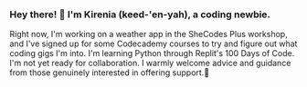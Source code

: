 ### Hey there! 👋 I'm Kirenia (keed-'en-yah), a coding newbie.

Right now, I'm working on a weather app in the SheCodes Plus workshop, and I've signed up for some Codecademy courses to try and figure out what coding gigs I'm into. I'm learning Python through Replit's 100 Days of Code. I'm not yet ready for collaboration. I warmly welcome advice and guidance from those genuinely interested in offering support.🌱 


